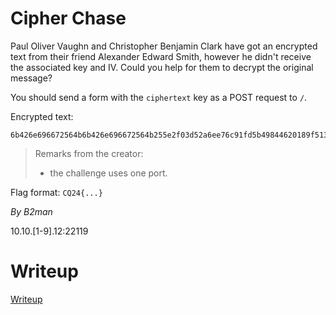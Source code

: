 # Cipher Chase

Paul Oliver Vaughn and Christopher Benjamin Clark have got an encrypted text from their friend Alexander Edward Smith, however he didn't receive the associated key and IV. Could you help for them to decrypt the original message?

You should send a form with the `ciphertext` key as a POST request to `/`.

Encrypted text: 

```
6b426e696672564b6b426e696672564b255e2f03d52a6ee76c91fd5b49844620189f51392e3e0a82224de98b50fc43c2
```

> Remarks from the creator:
> * the challenge uses one port.

Flag format: `CQ24{...}`

*By B2man*

10.10.[1-9].12:22119 

# Writeup

[Writeup](WRITEUP.md)
